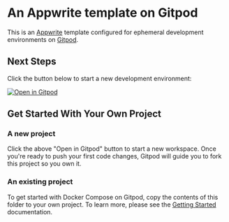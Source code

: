 # An Appwrite template on Gitpod

This is an [Appwrite](https://appwrite.io/) template configured for ephemeral development environments on [Gitpod](https://www.gitpod.io/).

## Next Steps

Click the button below to start a new development environment:

[![Open in Gitpod](https://gitpod.io/button/open-in-gitpod.svg)](https://gitpod.io/#https://github.com/appwrite/integration-for-gitpod)

## Get Started With Your Own Project

### A new project

Click the above "Open in Gitpod" button to start a new workspace. Once you're ready to push your first code changes, Gitpod will guide you to fork this project so you own it.

### An existing project

To get started with Docker Compose on Gitpod, copy the contents of this folder to your own project. To learn more, please see the [Getting Started](https://www.gitpod.io/docs/getting-started) documentation.

